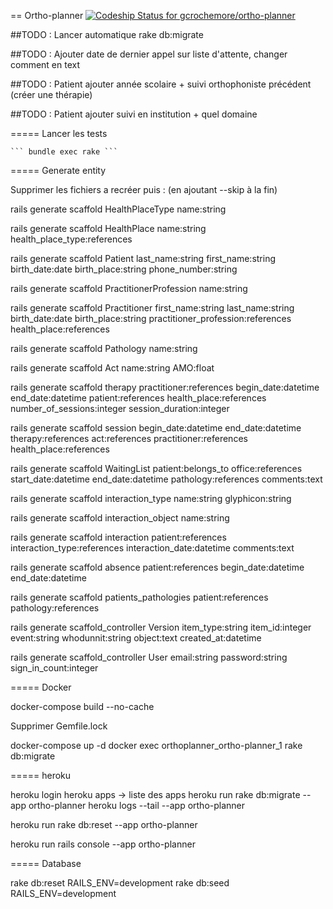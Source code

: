 == Ortho-planner [ ![Codeship Status for gcrochemore/ortho-planner](https://app.codeship.com/projects/864f9480-ac05-0134-ca14-2656ee888b62/status?branch=master)](https://app.codeship.com/projects/192362)

##TODO : Lancer automatique rake db:migrate

##TODO : Ajouter date de dernier appel sur liste d'attente, changer comment en text

##TODO : Patient ajouter année scolaire + suivi orthophoniste précédent (créer une thérapie)

##TODO : Patient ajouter suivi en institution + quel domaine

===== Lancer les tests
	
	``` bundle exec rake ```

===== Generate entity

Supprimer les fichiers a recréer puis : (en ajoutant --skip à la fin)

rails generate scaffold HealthPlaceType name:string 

rails generate scaffold HealthPlace name:string health_place_type:references

rails generate scaffold Patient last_name:string first_name:string birth_date:date birth_place:string phone_number:string

rails generate scaffold PractitionerProfession name:string

rails generate scaffold Practitioner first_name:string last_name:string birth_date:date birth_place:string practitioner_profession:references health_place:references

rails generate scaffold Pathology name:string

rails generate scaffold Act name:string AMO:float

rails generate scaffold therapy practitioner:references begin_date:datetime end_date:datetime patient:references health_place:references number_of_sessions:integer session_duration:integer

rails generate scaffold session begin_date:datetime end_date:datetime therapy:references act:references practitioner:references health_place:references

rails generate scaffold WaitingList patient:belongs_to office:references start_date:datetime end_date:datetime pathology:references comments:text

rails generate scaffold interaction_type name:string glyphicon:string

rails generate scaffold interaction_object name:string

rails generate scaffold interaction patient:references interaction_type:references interaction_date:datetime comments:text

rails generate scaffold absence patient:references begin_date:datetime end_date:datetime

rails generate scaffold patients_pathologies patient:references pathology:references 



rails generate scaffold_controller Version item_type:string item_id:integer event:string whodunnit:string object:text created_at:datetime

rails generate scaffold_controller User email:string password:string sign_in_count:integer


===== Docker

docker-compose build --no-cache

Supprimer Gemfile.lock

docker-compose up -d
docker exec orthoplanner_ortho-planner_1 rake db:migrate


===== heroku

heroku login
heroku apps -> liste des apps
heroku run rake db:migrate --app ortho-planner
heroku logs --tail --app ortho-planner

heroku run rake db:reset --app ortho-planner


heroku run rails console --app ortho-planner


===== Database 

rake db:reset RAILS_ENV=development
rake db:seed RAILS_ENV=development

